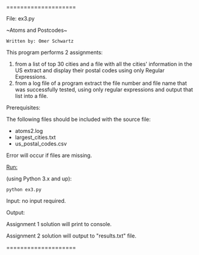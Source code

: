 ====================

File: ex3.py
 
 ~Atoms and Postcodes~

    Written by: Omer Schwartz
 		 
   This program performs 2 assignments:

   1. from a list of top 30 cities and a file with all the cities'
    information in the US extract and display their postal codes using only
    Regular Expressions.
   2. from a log file of a program extract the file number and file name
    that was successfully tested, using only regular expressions and output
    that list into a file.

Prerequisites: 
 
The following files should be included with the source file:

- atoms2.log
- largest_cities.txt
- us_postal_codes.csv

Error will occur if files are missing.
	
 
<u>Run:</u> 

(using Python 3.x and up): 
		
    python ex3.py
	

 Input: no input required.
		

 Output: 
 
 Assignment 1 solution will print to console.

 Assignment 2 solution will output to "results.txt" file.

====================